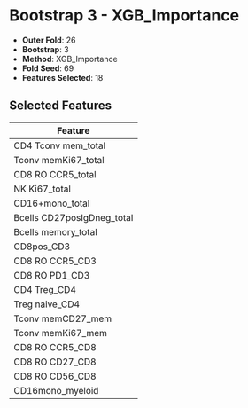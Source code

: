# Bootstrap 3 - XGB_Importance

- **Outer Fold**: 26
- **Bootstrap**: 3
- **Method**: XGB_Importance
- **Fold Seed**: 69
- **Features Selected**: 18

## Selected Features

| Feature |
|---------|
| CD4 Tconv mem_total |
| Tconv memKi67_total |
| CD8 RO CCR5_total |
| NK Ki67_total |
| CD16+mono_total |
| Bcells CD27posIgDneg_total |
| Bcells memory_total |
| CD8pos_CD3 |
| CD8 RO CCR5_CD3 |
| CD8 RO PD1_CD3 |
| CD4 Treg_CD4 |
| Treg naive_CD4 |
| Tconv memCD27_mem |
| Tconv memKi67_mem |
| CD8 RO CCR5_CD8 |
| CD8 RO CD27_CD8 |
| CD8 RO CD56_CD8 |
| CD16mono_myeloid |
